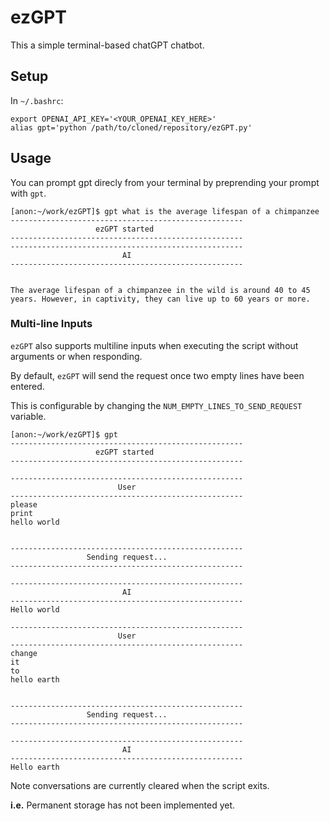 # ezGPT
This a simple terminal-based chatGPT chatbot.

## Setup

In `~/.bashrc`:

```
export OPENAI_API_KEY='<YOUR_OPENAI_KEY_HERE>'
alias gpt='python /path/to/cloned/repository/ezGPT.py'
```

## Usage

You can prompt gpt direcly from your terminal by preprending your prompt with `gpt`.

```
[anon:~/work/ezGPT]$ gpt what is the average lifespan of a chimpanzee
----------------------------------------------------
                   ezGPT started
----------------------------------------------------
----------------------------------------------------
                         AI
----------------------------------------------------


The average lifespan of a chimpanzee in the wild is around 40 to 45 years. However, in captivity, they can live up to 60 years or more.
```

### Multi-line Inputs

`ezGPT` also supports multiline inputs when executing the script without arguments or when responding.

By default, `ezGPT` will send the request once two empty lines have been entered.

This is configurable by changing the `NUM_EMPTY_LINES_TO_SEND_REQUEST` variable.

```
[anon:~/work/ezGPT]$ gpt
----------------------------------------------------
                   ezGPT started
----------------------------------------------------

----------------------------------------------------
                        User
----------------------------------------------------
please
print
hello world


----------------------------------------------------
                 Sending request...
----------------------------------------------------

----------------------------------------------------
                         AI
----------------------------------------------------
Hello world

----------------------------------------------------
                        User
----------------------------------------------------
change
it
to
hello earth


----------------------------------------------------
                 Sending request...
----------------------------------------------------

----------------------------------------------------
                         AI
----------------------------------------------------
Hello earth
```

Note conversations are currently cleared when the script exits.

**i.e.** Permanent storage has not been implemented yet.